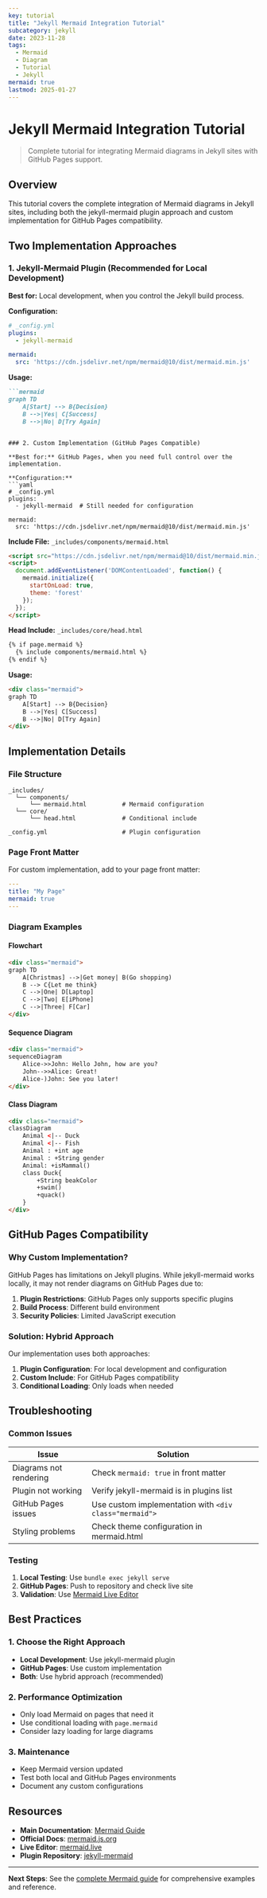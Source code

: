 ```yaml
---
key: tutorial
title: "Jekyll Mermaid Integration Tutorial"
subcategory: jekyll
date: 2023-11-28
tags:
  - Mermaid
  - Diagram
  - Tutorial
  - Jekyll
mermaid: true
lastmod: 2025-01-27
---
```


# Jekyll Mermaid Integration Tutorial

> Complete tutorial for integrating Mermaid diagrams in Jekyll sites with GitHub Pages support.

## Overview

This tutorial covers the complete integration of Mermaid diagrams in Jekyll sites, including both the jekyll-mermaid plugin approach and custom implementation for GitHub Pages compatibility.

## Two Implementation Approaches

### 1. Jekyll-Mermaid Plugin (Recommended for Local Development)

**Best for:** Local development, when you control the Jekyll build process.

**Configuration:**
```yaml
# _config.yml
plugins:
  - jekyll-mermaid

mermaid:
  src: 'https://cdn.jsdelivr.net/npm/mermaid@10/dist/mermaid.min.js'
```

**Usage:**
```markdown
```mermaid
graph TD
    A[Start] --> B{Decision}
    B -->|Yes| C[Success]
    B -->|No| D[Try Again]
```
```

### 2. Custom Implementation (GitHub Pages Compatible)

**Best for:** GitHub Pages, when you need full control over the implementation.

**Configuration:**
```yaml
# _config.yml
plugins:
  - jekyll-mermaid  # Still needed for configuration

mermaid:
  src: 'https://cdn.jsdelivr.net/npm/mermaid@10/dist/mermaid.min.js'
```

**Include File:** `_includes/components/mermaid.html`
```html
<script src="https://cdn.jsdelivr.net/npm/mermaid@10/dist/mermaid.min.js"></script>
<script>
  document.addEventListener('DOMContentLoaded', function() {
    mermaid.initialize({
      startOnLoad: true,
      theme: 'forest'
    });
  });
</script>
```

**Head Include:** `_includes/core/head.html`
```html
{% if page.mermaid %}
  {% include components/mermaid.html %}
{% endif %}
```

**Usage:**
```html
<div class="mermaid">
graph TD
    A[Start] --> B{Decision}
    B -->|Yes| C[Success]
    B -->|No| D[Try Again]
</div>
```

## Implementation Details

### File Structure

```
_includes/
  └── components/
      └── mermaid.html          # Mermaid configuration
  └── core/
      └── head.html             # Conditional include

_config.yml                     # Plugin configuration
```

### Page Front Matter

For custom implementation, add to your page front matter:

```yaml
---
title: "My Page"
mermaid: true
---
```

### Diagram Examples

#### Flowchart
```html
<div class="mermaid">
graph TD
    A[Christmas] -->|Get money| B(Go shopping)
    B --> C{Let me think}
    C -->|One| D[Laptop]
    C -->|Two| E[iPhone]
    C -->|Three| F[Car]
</div>
```

#### Sequence Diagram
```html
<div class="mermaid">
sequenceDiagram
    Alice->>John: Hello John, how are you?
    John-->>Alice: Great!
    Alice-)John: See you later!
</div>
```

#### Class Diagram
```html
<div class="mermaid">
classDiagram
    Animal <|-- Duck
    Animal <|-- Fish
    Animal : +int age
    Animal : +String gender
    Animal: +isMammal()
    class Duck{
        +String beakColor
        +swim()
        +quack()
    }
</div>
```

## GitHub Pages Compatibility

### Why Custom Implementation?

GitHub Pages has limitations on Jekyll plugins. While jekyll-mermaid works locally, it may not render diagrams on GitHub Pages due to:

1. **Plugin Restrictions**: GitHub Pages only supports specific plugins
2. **Build Process**: Different build environment
3. **Security Policies**: Limited JavaScript execution

### Solution: Hybrid Approach

Our implementation uses both approaches:

1. **Plugin Configuration**: For local development and configuration
2. **Custom Include**: For GitHub Pages compatibility
3. **Conditional Loading**: Only loads when needed

## Troubleshooting

### Common Issues

| Issue | Solution |
|-------|----------|
| Diagrams not rendering | Check `mermaid: true` in front matter |
| Plugin not working | Verify jekyll-mermaid is in plugins list |
| GitHub Pages issues | Use custom implementation with `<div class="mermaid">` |
| Styling problems | Check theme configuration in mermaid.html |

### Testing

1. **Local Testing**: Use `bundle exec jekyll serve`
2. **GitHub Pages**: Push to repository and check live site
3. **Validation**: Use [Mermaid Live Editor](https://mermaid.live/)

## Best Practices

### 1. Choose the Right Approach
- **Local Development**: Use jekyll-mermaid plugin
- **GitHub Pages**: Use custom implementation
- **Both**: Use hybrid approach (recommended)

### 2. Performance Optimization
- Only load Mermaid on pages that need it
- Use conditional loading with `page.mermaid`
- Consider lazy loading for large diagrams

### 3. Maintenance
- Keep Mermaid version updated
- Test both local and GitHub Pages environments
- Document any custom configurations

## Resources

- **Main Documentation**: [Mermaid Guide](/docs/jekyll/mermaid/)
- **Official Docs**: [mermaid.js.org](https://mermaid.js.org/)
- **Live Editor**: [mermaid.live](https://mermaid.live/)
- **Plugin Repository**: [jekyll-mermaid](https://github.com/jasonbellamy/jekyll-mermaid)

---

**Next Steps**: See the [complete Mermaid guide](/docs/jekyll/mermaid/) for comprehensive examples and reference.